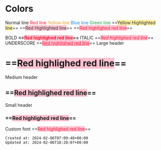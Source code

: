 # Colors

Normal line
<span style="color:rgb(252, 18, 51);">Red line</span>
<span style="color:rgb(229, 158, 37);">Yellow line</span>
<span style="color:rgb(24, 133, 226);">Blue line</span>
<span style="color:rgb(24, 168, 65);">Green line</span>
==<span style="background-color: #ffef9e"><span style="color:rgb(51, 51, 51);">Yellow Highlighted line</span></span>==
==<span style="background-color: #fec1d0"><span style="color:rgb(51, 51, 51);">Red Highlighted line</span></span>==
==<span style="background-color: #fec1d0"><span style="color:rgb(252, 18, 51);">Red highlighed red line</span></span>==

BOLD
**==<span style="background-color: #fec1d0"><span style="color:rgb(252, 18, 51);">Red highlighed red line</span></span>==**
ITALIC
==<span style="background-color: #fec1d0">_<span style="color:rgb(252, 18, 51);">Red highlighed red line</span>_</span>==
UNDERSCORE
==<span style="background-color: #fec1d0"><span style="color:rgb(252, 18, 51);"><u>Red highlighed red line</u></span></span>==
Large header

# ==<span style="background-color: #fec1d0">Red highlighed red line</span>==

Medium header

## ==<span style="background-color: #fec1d0">Red highlighed red line</span>==

Small header

### ==<span style="background-color: #fec1d0">Red highlighed red line</span>==

Custom font
<span style="--en-fontfamily: monospace; font-family: "><span style="font-size: 14px;">==<span style="background-color: #fec1d0"><span style="color:rgb(252, 18, 51);">Red highlighed red line</span></span>==</span></span>

    Created at: 2024-02-06T07:09:48+00:00
    Updated at: 2024-02-06T18:20:07+00:00

